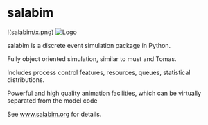 # salabim
!(salabim/x.png)
![Logo](http://images.boomsbeat.com/data/images/full/3006/baby-panda_4-jpg.jpg)


salabim is a discrete event simulation package in Python.

Fully object oriented simulation, similar to must and Tomas.

Includes process control features, resources, queues, statistical distributions.

Powerful and high quality animation facilities, which can be virtually separated from the model code

See www.salabim.org for details. 
